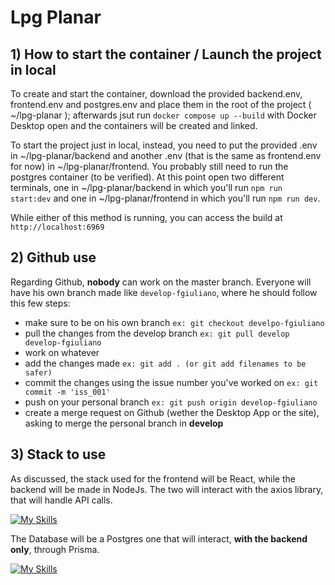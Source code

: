 # Lpg Planar

## 1) How to start the container / Launch the project in local

To create and start the container, download the provided backend.env, frontend.env and postgres.env and place them in the root of the project ( ~/lpg-planar ); afterwards jsut run `docker compose up --build` with Docker Desktop open and the containers will be created and linked.

To start the project just in local, instead, you need to put the provided .env in ~/lpg-planar/backend and another .env (that is the same as frontend.env for now) in ~/lpg-planar/frontend.
You probably still need to run the postgres container (to be verified). At this point open two different terminals, one in ~/lpg-planar/backend in which you'll run `npm run start:dev` and one in ~/lpg-planar/frontend in which you'll run `npm run dev`.

While either of this method is running, you can access the build at `http://localhost:6969`

## 2) Github use

Regarding Github, **nobody** can work on the master branch. Everyone will have his own branch made like `develop-fgiuliano`, where he should follow this few steps:

- make sure to be on his own branch `ex: git checkout develpo-fgiuliano`
- pull the changes from the develop branch `ex: git pull develop develop-fgiuliano`
- work on whatever
- add the changes made `ex: git add . (or git add filenames to be safer)`
- commit the changes using the issue number you've worked on `ex: git commit -m 'iss_001'`
- push on your personal branch `ex: git push origin develop-fgiuliano`
- create a merge request on Github (wether the Desktop App or the site), asking to merge the personal branch in **develop**

## 3) Stack to use

As discussed, the stack used for the frontend will be React, while the backend will be made in NodeJs. The two will interact with the axios library, that will handle API calls.

[![My Skills](https://skillicons.dev/icons?i=react,nodejs)](https://skillicons.dev)

The Database will be a Postgres one that will interact, **with the backend only**, through Prisma.

[![My Skills](https://skillicons.dev/icons?i=postgres,prisma)](https://skillicons.dev)